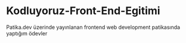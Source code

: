 # Kodluyoruz-Front-End-Egitimi
Patika.dev üzerinde yayınlanan frontend web development patikasında yaptığım ödevler
